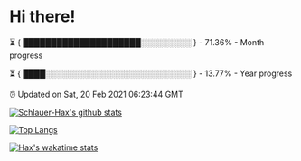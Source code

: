 # Hi there!

⏳ { █████████████████████░░░░░░░░░ } - 71.36% - Month progress

⏳ { ████░░░░░░░░░░░░░░░░░░░░░░░░░░ } - 13.77% - Year progress

⏰ Updated on Sat, 20 Feb 2021 06:23:44 GMT


[![Schlauer-Hax's github stats](https://github-readme-stats.vercel.app/api?username=Schlauer-Hax&show_icons=true&theme=dark&count_private=true)](https://github.com/Schlauer-Hax)


[![Top Langs](https://github-readme-stats.vercel.app/api/top-langs/?username=Schlauer-Hax&layout=compact&theme=dark)](https://github.com/Schlauer-Hax?tab=repositories)


[![Hax's wakatime stats](https://github-readme-stats.vercel.app/api/wakatime?username=Hax&theme=dark)](https://wakatime.com/@Hax)

